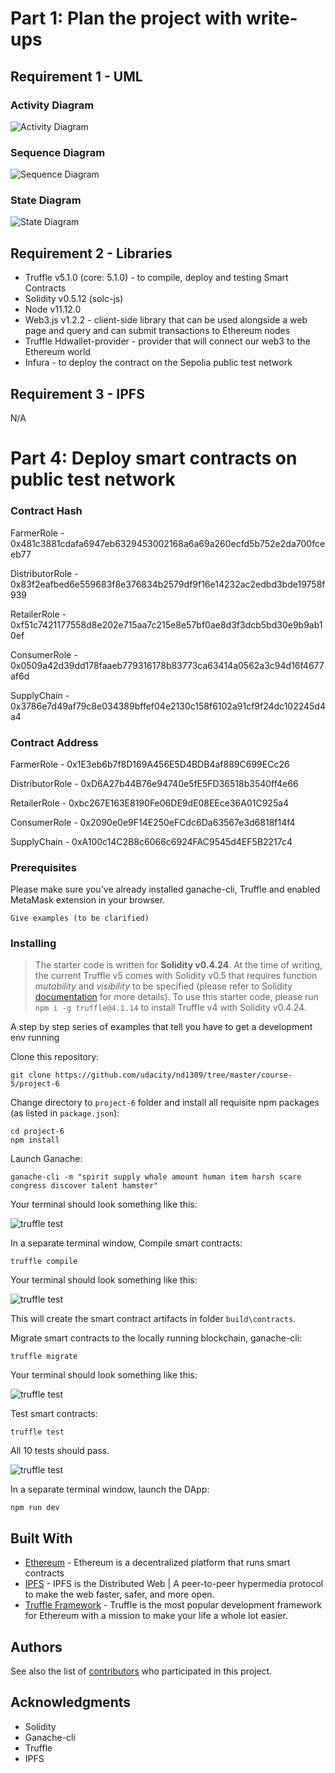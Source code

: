 # Part 1: Plan the project with write-ups
## Requirement 1 - UML

### Activity Diagram

![Activity Diagram](images/activity-diagram.png)

### Sequence Diagram

![Sequence Diagram](images/sequence-diagram.png)

### State Diagram

![State Diagram](images/state-diagram.png)

## Requirement 2 - Libraries

* Truffle v5.1.0 (core: 5.1.0) - to compile, deploy and testing Smart Contracts
* Solidity v0.5.12 (solc-js)
* Node v11.12.0
* Web3.js v1.2.2 - client-side library that can be used alongside a web page and query and can submit transactions to Ethereum nodes
* Truffle Hdwallet-provider - provider that will connect our web3 to the Ethereum world
* Infura - to deploy the contract on the Sepolia public test network


## Requirement 3 - IPFS
N/A

# Part 4: Deploy smart contracts on public test network

### Contract Hash
FarmerRole - 0x481c3881cdafa6947eb6329453002168a6a69a260ecfd5b752e2da700fceeb77

DistributorRole - 0x83f2eafbed6e559683f8e376834b2579df9f16e14232ac2edbd3bde19758f939

RetailerRole - 0xf51c7421177558d8e202e715aa7c215e8e57bf0ae8d3f3dcb5bd30e9b9ab10ef

ConsumerRole - 0x0509a42d39dd178faaeb779316178b83773ca63414a0562a3c94d16f4677af6d

SupplyChain - 0x3786e7d49af79c8e034389bffef04e2130c158f6102a91cf9f24dc102245d4a4


### Contract Address
FarmerRole - 0x1E3eb6b7f8D169A456E5D4BDB4af889C699ECc26

DistributorRole - 0xD6A27b44B76e94740e5fE5FD36518b3540ff4e66

RetailerRole - 0xbc267E163E8190Fe06DE9dE08EEce36A01C925a4

ConsumerRole - 0x2090e0e9F14E250eFCdc6Da63567e3d6818f14f4

SupplyChain - 0xA100c14C2B8c6066c6924FAC9545d4EF5B2217c4












### Prerequisites

Please make sure you've already installed ganache-cli, Truffle and enabled MetaMask extension in your browser.

```
Give examples (to be clarified)
```

### Installing

> The starter code is written for **Solidity v0.4.24**. At the time of writing, the current Truffle v5 comes with Solidity v0.5 that requires function *mutability* and *visibility* to be specified (please refer to Solidity [documentation](https://docs.soliditylang.org/en/v0.5.0/050-breaking-changes.html) for more details). To use this starter code, please run `npm i -g truffle@4.1.14` to install Truffle v4 with Solidity v0.4.24. 

A step by step series of examples that tell you have to get a development env running

Clone this repository:

```
git clone https://github.com/udacity/nd1309/tree/master/course-5/project-6
```

Change directory to ```project-6``` folder and install all requisite npm packages (as listed in ```package.json```):

```
cd project-6
npm install
```

Launch Ganache:

```
ganache-cli -m "spirit supply whale amount human item harsh scare congress discover talent hamster"
```

Your terminal should look something like this:

![truffle test](images/ganache-cli.png)

In a separate terminal window, Compile smart contracts:

```
truffle compile
```

Your terminal should look something like this:

![truffle test](images/truffle_compile.png)

This will create the smart contract artifacts in folder ```build\contracts```.

Migrate smart contracts to the locally running blockchain, ganache-cli:

```
truffle migrate
```

Your terminal should look something like this:

![truffle test](images/truffle_migrate.png)

Test smart contracts:

```
truffle test
```

All 10 tests should pass.

![truffle test](images/truffle_test.png)

In a separate terminal window, launch the DApp:

```
npm run dev
```

## Built With

* [Ethereum](https://www.ethereum.org/) - Ethereum is a decentralized platform that runs smart contracts
* [IPFS](https://ipfs.io/) - IPFS is the Distributed Web | A peer-to-peer hypermedia protocol
to make the web faster, safer, and more open.
* [Truffle Framework](http://truffleframework.com/) - Truffle is the most popular development framework for Ethereum with a mission to make your life a whole lot easier.


## Authors

See also the list of [contributors](https://github.com/your/project/contributors.md) who participated in this project.

## Acknowledgments

* Solidity
* Ganache-cli
* Truffle
* IPFS
